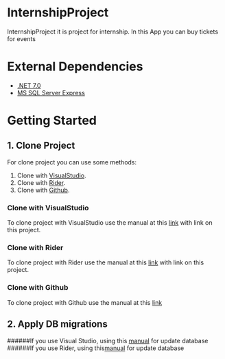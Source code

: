 # InternshipProject
InternshipProject it is project for internship. In this App you can buy tickets for events
# External Dependencies
* [.NET 7.0](https://learn.microsoft.com/en-us/dotnet/csharp/whats-new/csharp-10) 
* [MS SQL Server Express](https://www.microsoft.com/ru-RU/download/details.aspx?id=101064)
# Getting Started
## 1. Clone Project
For clone project you can use some methods:
1. Clone with [VisualStudio](#Clone-with-VisualStudio).
2. Clone with [Rider](#Clone-with-Rider).
3. Clone with [Github](#Clone-with-Github).
### Clone with VisualStudio
To clone project with VisualStudio use the manual at this [link](https://learn.microsoft.com/en-us/visualstudio/version-control/git-clone-repository?view=vs-2022) with link on this project.
### Clone with Rider
To clone project with Rider use the manual at this [link](https://www.jetbrains.com/help/rider/Cloning_repository.html#clone_project_from_welcome_screen) with link on this project.
### Clone with Github
To clone project with Github use the manual at this [link](https://docs.github.com/en/repositories/creating-and-managing-repositories/cloning-a-repository)
## 2. Apply DB migrations
######If you use Visual Studio, using this [manual](https://learn.microsoft.com/en-us/ef/core/managing-schemas/migrations/?WT.mc_id=-blog-shchowd&tabs=vs) for update database
######If you use Rider, using this[manual](https://blog.jetbrains.com/dotnet/2017/08/09/running-entity-framework-core-commands-rider/) for update database
